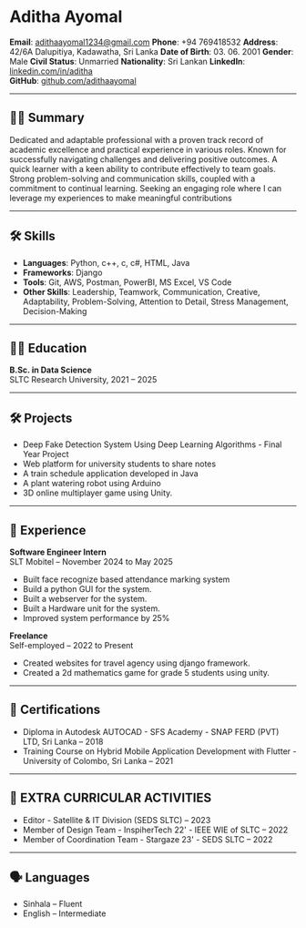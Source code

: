 # Aditha Ayomal

**Email**: adithaayomal1234@gmail.com 
**Phone**: +94 769418532
**Address**: 42/6A Dalupitiya, Kadawatha, Sri Lanka
**Date of Birth**: 03. 06. 2001
**Gender**: Male
**Civil Status**: Unmarried
**Nationality**: Sri Lankan
**LinkedIn**: [linkedin.com/in/aditha](https://www.linkedin.com/in/aditha/)  
**GitHub**: [github.com/adithaayomal](https://github.com/adithaayomal)

---

## 👨‍💼 Summary

Dedicated and adaptable professional with a proven track record of academic excellence 
and practical experience in various roles. Known for successfully navigating challenges and 
delivering positive outcomes. A quick learner with a keen ability to contribute effectively to 
team goals. Strong problem-solving and communication skills, coupled with a commitment 
to continual learning. Seeking an engaging role where I can leverage my experiences to 
make meaningful contributions

---

## 🛠️ Skills

- **Languages**: Python, c++, c, c#, HTML, Java  
- **Frameworks**: Django  
- **Tools**: Git, AWS, Postman, PowerBI, MS Excel, VS Code
- **Other Skills**: Leadership, Teamwork, Communication, Creative, Adaptability, Problem-Solving, Attention to Detail, Stress Management, Decision-Making
---

## 🧑‍🏫 Education

**B.Sc. in Data Science**  
SLTC Research University, 2021 – 2025

---
## 🛠️ Projects

- Deep Fake Detection System Using Deep Learning Algorithms - Final Year Project 
- Web platform for university students to share notes 
- A train schedule application developed in Java 
- A plant watering robot using Arduino 
- 3D online multiplayer game using Unity. 

---
## 💼 Experience

**Software Engineer Intern**  
SLT Mobitel – November 2024 to May 2025  
- Built face recognize based attendance marking system
- Build a python GUI for the system.
- Built a webserver for the system.
- Built a Hardware unit for the system.
- Improved system performance by 25%

**Freelance**  
Self-employed – 2022 to Present  
- Created websites for travel agency using django framework.
- Created a 2d mathematics game for grade 5 students using unity.
---

## 📜 Certifications

- Diploma in Autodesk AUTOCAD - SFS Academy - SNAP FERD (PVT) LTD, Sri Lanka – 2018 
- Training Course on Hybrid Mobile Application Development with Flutter - University of Colombo, Sri Lanka – 2021

---

## 🎯 EXTRA CURRICULAR ACTIVITIES

- Editor - Satellite & IT Division (SEDS SLTC) – 2023 
- Member of Design Team - InspiherTech 22' - IEEE WIE of SLTC – 2022
- Member of Coordination Team - Stargaze 23' - SEDS SLTC – 2022

---

## 🗣️ Languages

- Sinhala – Fluent  
- English – Intermediate

